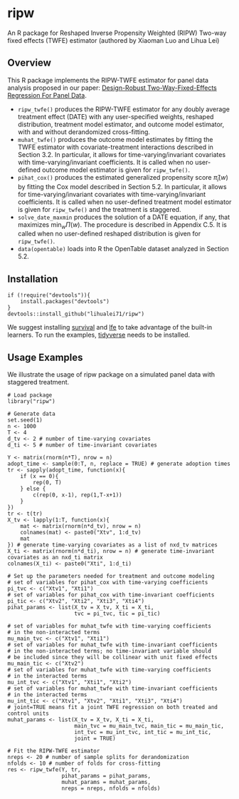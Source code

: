 # ripw
An R package for Reshaped Inverse Propensity Weighted (RIPW) Two-way fixed effects (TWFE) estimator (authored by Xiaoman Luo and Lihua Lei)

## Overview
This R package implements the RIPW-TWFE estimator for panel data analysis proposed in our paper: [Design-Robust Two-Way-Fixed-Effects Regression For Panel Data](https://arxiv.org/abs/2107.13737). 

- `ripw_twfe()` produces the RIPW-TWFE estimator for any doubly average treatment effect (DATE) with any user-specified weights, reshaped distribution, treatment model estimator, and outcome model estimator, with and without derandomized cross-fitting. 
- `muhat_twfe()` produces the outcome model estimates by fitting the TWFE estimator with covariate-treatment interactions described in Section 3.2. In particular, it allows for time-varying/invariant covariates with time-varying/invariant coefficients. It is called when no user-defined outcome model estimator is given for `ripw_twfe()`.
- `pihat_cox()` produces the estimated generalized propensity score $\hat{\pi}_i(w)$ by fitting the Cox model described in Section 5.2. In particular, it allows for time-varying/invariant covariates with time-varying/invariant coefficients. It is called when no user-defined treatment model estimator is given for `ripw_twfe()` and the treatment is staggered. 
- `solve_date_maxmin` produces the solution of a DATE equation, if any, that maximizes $\min_{w}\Pi(w)$. The procedure is described in Appendix C.5. It is called when no user-defined reshaped distribution is given for `ripw_twfe()`.
- `data(opentable)` loads into R the OpenTable dataset analyzed in Section 5.2. 

## Installation

```
if (!require("devtools")){
    install.packages("devtools")
}
devtools::install_github("lihualei71/ripw")
```

We suggest installing [survival](https://cran.r-project.org/web/packages/survival/index.html) and [lfe](https://cran.r-project.org/web/packages/lfe/index.html) to take advantage of the built-in learners. To run the examples, [tidyverse](https://www.tidyverse.org/packages/) needs to be installed. 

## Usage Examples
We illustrate the usage of ripw package on a simulated panel data with staggered treatment.
```
# Load package
library("ripw")

# Generate data
set.seed(1)
n <- 1000
T <- 4
d_tv <- 2 # number of time-varying covariates
d_ti <- 5 # number of time-invariant covariates

Y <- matrix(rnorm(n*T), nrow = n)
adopt_time <- sample(0:T, n, replace = TRUE) # generate adoption times
tr <- sapply(adopt_time, function(x){
	if (x == 0){
		rep(0, T)
	} else {
		c(rep(0, x-1), rep(1,T-x+1))
	}
})
tr <- t(tr)
X_tv <- lapply(1:T, function(x){
	mat <- matrix(rnorm(n*d_tv), nrow = n)
	colnames(mat) <- paste0("Xtv", 1:d_tv)
	mat
}) # generate time-varying covariates as a list of nxd_tv matrices
X_ti <- matrix(rnorm(n*d_ti), nrow = n) # generate time-invariant covariates as an nxd_ti matrix
colnames(X_ti) <- paste0("Xti", 1:d_ti)

# Set up the parameters needed for treatment and outcome modeling
# set of variables for pihat_cox with time-varying coefficients
pi_tvc <- c("Xtv1", "Xti1") 
# set of variables for pihat_cox with time-invariant coefficients
pi_tic <- c("Xtv2", "Xti2", "Xti3", "Xti4") 
pihat_params <- list(X_tv = X_tv, X_ti = X_ti, 
                     tvc = pi_tvc, tic = pi_tic)

# set of variables for muhat_twfe with time-varying coefficients 
# in the non-interacted terms
mu_main_tvc <- c("Xtv1", "Xti1") 
# set of variables for muhat_twfe with time-invariant coefficients
# in the non-interacted terms; no time-invariant variable should 
# be included since they will be collinear with unit fixed effects
mu_main_tic <- c("Xtv2") 
# set of variables for muhat_twfe with time-varying coefficients 
# in the interacted terms
mu_int_tvc <- c("Xtv1", "Xti1", "Xti2") 
# set of variables for muhat_twfe with time-invariant coefficients
# in the interacted terms
mu_int_tic <- c("Xtv1", "Xtv2", "Xti1", "Xti3", "Xti4") 
# joint=TRUE means fit a joint TWFE regression on both treated and control units
muhat_params <- list(X_tv = X_tv, X_ti = X_ti, 
                     main_tvc = mu_main_tvc, main_tic = mu_main_tic, 
                     int_tvc = mu_int_tvc, int_tic = mu_int_tic, 
					 joint = TRUE) 

# Fit the RIPW-TWFE estimator
nreps <- 20 # number of sample splits for derandomization
nfolds <- 10 # number of folds for cross-fitting
res <- ripw_twfe(Y, tr, 
                 pihat_params = pihat_params, 
				 muhat_params = muhat_params, 
				 nreps = nreps, nfolds = nfolds)
```


